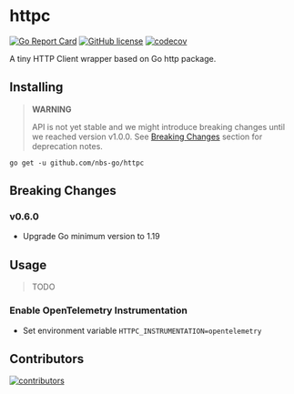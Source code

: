 # httpc

[![Go Report Card](https://goreportcard.com/badge/github.com/nbs-go/httpc)](https://goreportcard.com/report/github.com/nbs-go/httpc)
[![GitHub license](https://img.shields.io/github/license/nbs-go/httpc)](https://github.com/nbs-go/httpc/blob/master/LICENSE)
[![codecov](https://codecov.io/gh/nbs-go/httpc/branch/master/graph/badge.svg?token=NXJHYTA06I)](https://codecov.io/gh/nbs-go/httpc)

A tiny HTTP Client wrapper based on Go http package.

## Installing

> **WARNING**
>
> API is not yet stable and we might introduce breaking changes until we reached version v1.0.0. See [Breaking Changes](#breaking-changes) section for deprecation notes.

```shell
go get -u github.com/nbs-go/httpc
```

## Breaking Changes

### v0.6.0

- Upgrade Go minimum version to 1.19

## Usage

> TODO

### Enable OpenTelemetry Instrumentation

- Set environment variable `HTTPC_INSTRUMENTATION=opentelemetry`

## Contributors

<a href="https://github.com/nbs-go/nsql/graphs/contributors">
  <img src="https://contrib.rocks/image?repo=nbs-go/nsql" alt="contributors" />
</a>